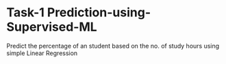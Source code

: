 # Task-1 Prediction-using-Supervised-ML

Predict the percentage of an student based on the no. of study hours using simple Linear Regression
